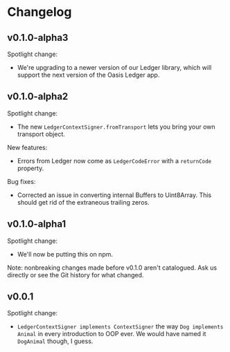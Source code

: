 # Changelog

## v0.1.0-alpha3

Spotlight change:

- We're upgrading to a newer version of our Ledger library, which will support
  the next version of the Oasis Ledger app.

## v0.1.0-alpha2

Spotlight change:

- The new `LedgerContextSigner.fromTransport` lets you bring your own
  transport object.

New features:

- Errors from Ledger now come as `LedgerCodeError` with a `returnCode`
  property.

Bug fixes:

- Corrected an issue in converting internal Buffers to Uint8Array.
  This should get rid of the extraneous trailing zeros.

## v0.1.0-alpha1

Spotlight change:

- We'll now be putting this on npm.

Note: nonbreaking changes made before v0.1.0 aren't catalogued.
Ask us directly or see the Git history for what changed.

## v0.0.1

Spotlight change:

- `LedgerContextSigner implements ContextSigner` the way
  `Dog implements Animal` in every introduction to OOP ever.
  We would have named it `DogAnimal` though, I guess.
